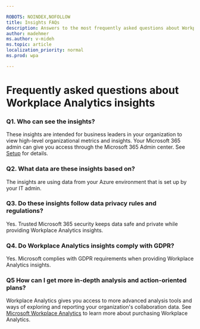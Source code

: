 ```yaml
---

ROBOTS: NOINDEX,NOFOLLOW
title: Insights FAQs
description: Answers to the most frequently asked questions about Workplace Analytics insights
author: madehmer
ms.author: v-mideh
ms.topic: article
localization_priority: normal 
ms.prod: wpa

---
```

# Frequently asked questions about Workplace Analytics insights

### Q1. Who can see the insights?

These insights are intended for business leaders in your organization to view high-level organizational metrics and insights. Your Microsoft 365 admin can give you access through the Microsoft 365 Admin center. See [Setup](setup.md) for details.

### Q2. What data are these insights based on?

The insights are using data from your Azure environment that is set up by your IT admin.

### Q3. Do these insights follow data privacy rules and regulations?

Yes. Trusted Microsoft 365 security keeps data safe and private while providing Workplace Analytics insights.

### Q4. Do Workplace Analytics insights comply with GDPR?

Yes. Microsoft complies with GDPR requirements when providing Workplace Analytics insights.

### Q5 How can I get more in-depth analysis and action-oriented plans?

Workplace Analytics gives you access to more advanced analysis tools and ways of exploring and reporting your organization's collaboration data. See [Microsoft Workplace Analytics](https://microsoft.com/microsoft-365/business/workplace-analytics) to learn more about purchasing Workplace Analytics.
